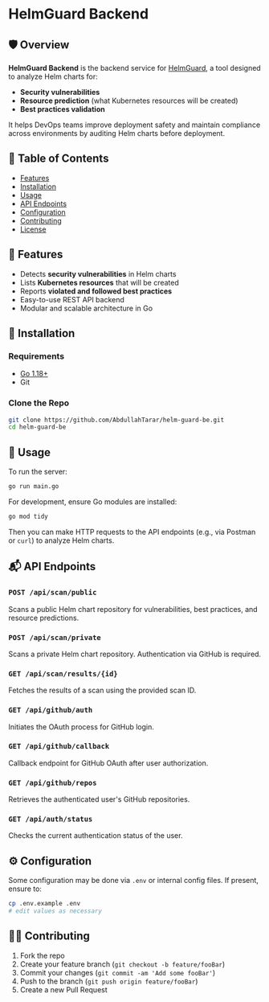 
# HelmGuard Backend

## 🛡️ Overview

**HelmGuard Backend** is the backend service for [HelmGuard](https://github.com/AbdullahTarar/helm-guard), a tool designed to analyze Helm charts for:
- **Security vulnerabilities**
- **Resource prediction** (what Kubernetes resources will be created)
- **Best practices validation**

It helps DevOps teams improve deployment safety and maintain compliance across environments by auditing Helm charts before deployment.

## 📑 Table of Contents

- [Features](#features)
- [Installation](#installation)
- [Usage](#usage)
- [API Endpoints](#api-endpoints)
- [Configuration](#configuration)
- [Contributing](#contributing)
- [License](#license)

## 🚀 Features

- Detects **security vulnerabilities** in Helm charts
- Lists **Kubernetes resources** that will be created
- Reports **violated and followed best practices**
- Easy-to-use REST API backend
- Modular and scalable architecture in Go

## 🧰 Installation

### Requirements

- [Go 1.18+](https://golang.org/dl/)
- Git

### Clone the Repo

```bash
git clone https://github.com/AbdullahTarar/helm-guard-be.git
cd helm-guard-be
```

## 🧪 Usage

To run the server:

```bash
go run main.go
```

For development, ensure Go modules are installed:

```bash
go mod tidy
```

Then you can make HTTP requests to the API endpoints (e.g., via Postman or `curl`) to analyze Helm charts.

## 📬 API Endpoints

### `POST /api/scan/public`
Scans a public Helm chart repository for vulnerabilities, best practices, and resource predictions.

### `POST /api/scan/private`
Scans a private Helm chart repository. Authentication via GitHub is required.

### `GET /api/scan/results/{id}`
Fetches the results of a scan using the provided scan ID.

### `GET /api/github/auth`
Initiates the OAuth process for GitHub login.

### `GET /api/github/callback`
Callback endpoint for GitHub OAuth after user authorization.

### `GET /api/github/repos`
Retrieves the authenticated user's GitHub repositories.

### `GET /api/auth/status`
Checks the current authentication status of the user.

## ⚙️ Configuration

Some configuration may be done via `.env` or internal config files. If present, ensure to:

```bash
cp .env.example .env
# edit values as necessary
```

## 👨‍💻 Contributing

1. Fork the repo
2. Create your feature branch (`git checkout -b feature/fooBar`)
3. Commit your changes (`git commit -am 'Add some fooBar'`)
4. Push to the branch (`git push origin feature/fooBar`)
5. Create a new Pull Request

